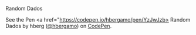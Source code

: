 Random Dados


  <span>See the Pen <a href="https://codepen.io/hbergamo/pen/YzJwJzb>
  Random Dados</a> by hberg (<a href="https://codepen.io/hbergamo">@hbergamo</a>)
  on <a href="https://codepen.io">CodePen</a>.</span>
</p>

